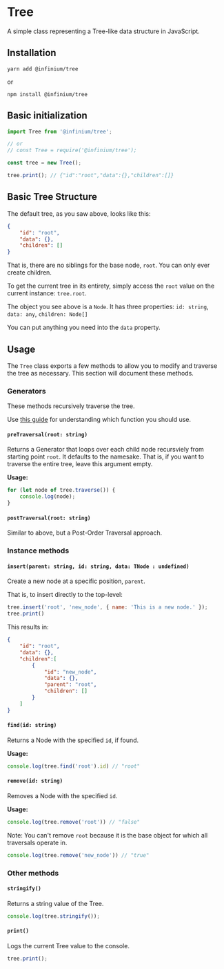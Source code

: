 # Tree

A simple class representing a Tree-like data structure in JavaScript.

## Installation

`yarn add @infinium/tree`

or 

`npm install @infinium/tree`

## Basic initialization

```js
import Tree from '@infinium/tree';

// or
// const Tree = require('@infinium/tree');

const tree = new Tree();

tree.print(); // {"id":"root","data":{},"children":[]}
```

## Basic Tree Structure

The default tree, as you saw above, looks like this:

```json
{
    "id": "root",
    "data": {},
    "children": []
}
```

That is, there are no siblings for the base node, `root`. You can only ever create children.

To get the current tree in its entirety, simply access the `root` value on the current instance: `tree.root`.

The object you see above is a `Node`. It has three properties: `id: string`, `data: any`, `children: Node[]`

You can put anything you need into the `data` property.

## Usage

The `Tree` class exports a few methods to allow you to modify and traverse the tree as necessary. This section will document these methods.

### Generators

These methods recursively traverse the tree.

Use [this guide](https://www.geeksforgeeks.org/tree-traversals-inorder-preorder-and-postorder/) for understanding which function you should use.

#### `preTraversal(root: string)`

Returns a Generator that loops over each child node recursviely from starting point `root`. It defaults to the namesake. That is, if you want to traverse the entire tree, leave this argument empty.

**Usage:**

```js
for (let node of tree.traverse()) {
    console.log(node);
}
```

#### `postTraversal(root: string)`

Similar to above, but a Post-Order Traversal approach.

### Instance methods

#### `insert(parent: string, id: string, data: TNode : undefined)`

Create a new node at a specific position, `parent`.

That is, to insert directly to the top-level:

```js
tree.insert('root', 'new_node', { name: 'This is a new node.' });
tree.print()
```

This results in:

```json
{
    "id": "root",
    "data": {},
    "children":[
        {
            "id": "new_node",
            "data": {},
            "parent": "root",
            "children": []
        }
    ]
}
```

#### `find(id: string)`

Returns a Node with the specified `id`, if found.

**Usage:**

```js
console.log(tree.find('root').id) // "root"
```

#### `remove(id: string)`

Removes a Node with the specified `id`.

**Usage:**

```js
console.log(tree.remove('root')) // "false"
```

Note: You can't remove `root` because it is the base object for which all traversals operate in.

```js
console.log(tree.remove('new_node')) // "true"
```

### Other methods

#### `stringify()`

Returns a string value of the Tree.

```js
console.log(tree.stringify());
```

#### `print()`

Logs the current Tree value to the console.

```js
tree.print();
```